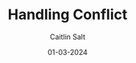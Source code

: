 ---
layout: post

title: "Handling Conflict"
description: 
summary: Have you ever found yourself caught up in a conflict between two co-workers? This guide will provide some helpful tips on how to handle troublesome situations and ways to progress through conflicts.

date: 01-03-2024
comingSoon: true

author: Caitlin Salt
role: Technical Principal
bio:
profile:
---